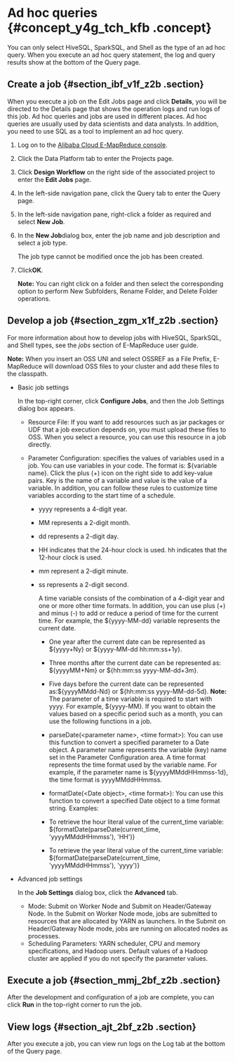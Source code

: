 # Ad hoc queries {#concept_y4g_tch_kfb .concept}

You can only select HiveSQL, SparkSQL, and Shell as the type of an ad hoc query. When you execute an ad hoc query statement, the log and query results show at the bottom of the Query page.

## Create a job {#section_ibf_v1f_z2b .section}

When you execute a job on the Edit Jobs page and click **Details**, you will be directed to the Details page that shows the operation logs and run logs of this job. Ad hoc queries and jobs are used in different places. Ad hoc queries are usually used by data scientists and data analysts. In addition, you need to use SQL as a tool to implement an ad hoc query.

1.  Log on to the [Alibaba Cloud E-MapReduce console](https://partners-intl.console.aliyun.com/#/emr).
2.  Click the Data Platform tab to enter the Projects page.
3.  Click **Design Workflow** on the right side of the associated project to enter the **Edit Jobs** page.
4.  In the left-side navigation pane, click the Query tab to enter the Query page.
5.  In the left-side navigation pane, right-click a folder as required and select **New Job**.
6.  In the **New Job**dialog box, enter the job name and job description and select a job type.

    The job type cannot be modified once the job has been created.

7.  Click**OK**.

    **Note:** You can right click on a folder and then select the corresponding option to perform New Subfolders, Rename Folder, and Delete Folder operations.


## Develop a job {#section_zgm_x1f_z2b .section}

For more information about how to develop jobs with HiveSQL, SparkSQL, and Shell types, see the *jobs* section of E-MapReduce user guide.

**Note:** When you insert an OSS UNI and select OSSREF as a File Prefix, E-MapReduce will download OSS files to your cluster and add these files to the classpath.

-   Basic job settings

    In the top-right corner, click **Configure Jobs**, and then the Job Settings dialog box appears.

    -   Resource File: If you want to add resources such as jar packages or UDF that a job execution depends on, you must upload these files to OSS. When you select a resource, you can use this resource in a job directly.
    -   Parameter Configuration: specifies the values of variables used in a job. You can use variables in your code. The format is: $\{variable name\}. Click the plus \(+\) icon on the right side to add key-value pairs. Key is the name of a variable and value is the value of a variable. In addition, you can follow these rules to customize time variables according to the start time of a schedule.

        -   yyyy represents a 4-digit year.
        -   MM represents a 2-digit month.
        -   dd represents a 2-digit day.
        -   HH indicates that the 24-hour clock is used. hh indicates that the 12-hour clock is used.
        -   mm represent a 2-digit minute.
        -   ss represents a 2-digit second.

            A time variable consists of the combination of a 4-digit year and one or more other time formats. In addition, you can use plus \(+\) and minus \(-\) to add or reduce a period of time for the current time. For example, the $\{yyyy-MM-dd\} variable represents the current date.

            -   One year after the current date can be represented as $\{yyyy+Ny\} or $\{yyyy-MM-dd hh:mm:ss+1y\}.
            -   Three months after the current date can be represented as: $\{yyyyMM+Nm\} or $\{hh:mm:ss yyyy-MM-dd+3m\}.
            -   Five days before the current date can be represented as:$\{yyyyMMdd-Nd\} or $\{hh:mm:ss yyyy-MM-dd-5d\}.
            **Note:** The parameter of a time variable is required to start with yyyy. For example, $\{yyyy-MM\}. If you want to obtain the values based on a specific period such as a month, you can use the following functions in a job.

            -   parseDate\(<parameter name\>, <time format\>\): You can use this function to convert a specified parameter to a Date object. A parameter name represents the variable \(key\) name set in the Parameter Configuration area. A time format represents the time format used by the variable name. For example, if the parameter name is $\{yyyyMMddHHmmss-1d\}, the time format is yyyyMMddHHmmss.
            -   formatDate\(<Date object\>, <time format\>\): You can use this function to convert a specified Date object to a time format string.
            Examples:

            -   To retrieve the hour literal value of the current\_time variable: $\{formatDate\(parseDate\(current\_time, 'yyyyMMddHHmmss'\), 'HH'\)\}
            -   To retrieve the year literal value of the current\_time variable: $\{formatDate\(parseDate\(current\_time, 'yyyyMMddHHmmss'\), 'yyyy'\)\}
-   Advanced job settings

    In the **Job Settings** dialog box, click the **Advanced** tab.

    -   Mode: Submit on Worker Node and Submit on Header/Gateway Node. In the Submit on Worker Node mode, jobs are submitted to resources that are allocated by YARN as launchers. In the Submit on Header/Gateway Node mode, jobs are running on allocated nodes as processes.
    -   Scheduling Parameters: YARN scheduler, CPU and memory specifications, and Hadoop users. Default values of a Hadoop cluster are applied if you do not specify the parameter values.

## Execute a job {#section_mmj_2bf_z2b .section}

After the development and configuration of a job are complete, you can click **Run** in the top-right corner to run the job.

## View logs {#section_ajt_2bf_z2b .section}

After you execute a job, you can view run logs on the Log tab at the bottom of the Query page.

